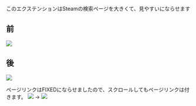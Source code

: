 このエクステンションはSteamの検索ページを大きくて、見やすいにならせます

## 前
![](https://i.imgur.com/IEBK23n.png)

## 後
![](https://i.imgur.com/IkOE53i.png)

ページリンクはFIXEDにならせましたので、スクロールしてもページリンクは付きます。
![](https://i.imgur.com/TFMR5jR.png) -> ![](https://i.imgur.com/yk5heLE.png)